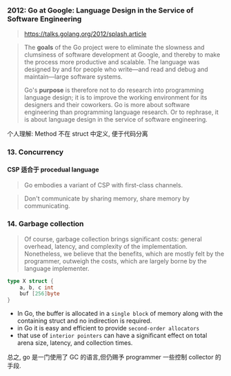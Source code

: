 ### 2012: Go at Google: Language Design in the Service of Software Engineering

> https://talks.golang.org/2012/splash.article

> The **goals** of the Go project were to eliminate the slowness and clumsiness of software development at Google, and thereby to make the process more productive and scalable. The language was designed by and for people who write—and read and debug and maintain—large software systems.
>
> Go's **purpose** is therefore not to do research into programming language design; it is to improve the working environment for its designers and their coworkers. Go is more about software engineering than programming language research. Or to rephrase, it is about language design in the service of software engineering.

个人理解: Method 不在 struct 中定义, 便于代码分离

### 13. Concurrency

#### CSP 适合于 procedual language

> Go embodies a variant of CSP with first-class channels.

> Don't communicate by sharing memory, share memory by communicating.

### 14. Garbage collection

> Of course, garbage collection brings significant costs: general overhead, latency, and complexity of the implementation. Nonetheless, we believe that the benefits, which are mostly felt by the programmer, outweigh the costs, which are largely borne by the language implementer.

```go
type X struct {
    a, b, c int
    buf [256]byte
}
```

* In Go, the buffer is allocated in a `single block` of memory along with the containing struct and no indirection is required.
* in Go it is easy and efficient to provide `second-order allocators`
* that use of `interior pointers` can have a significant effect on total arena size, latency, and collection times.

总之, go 是一门使用了 GC 的语言,但仍赐予 programmer 一些控制 collector 的手段.
